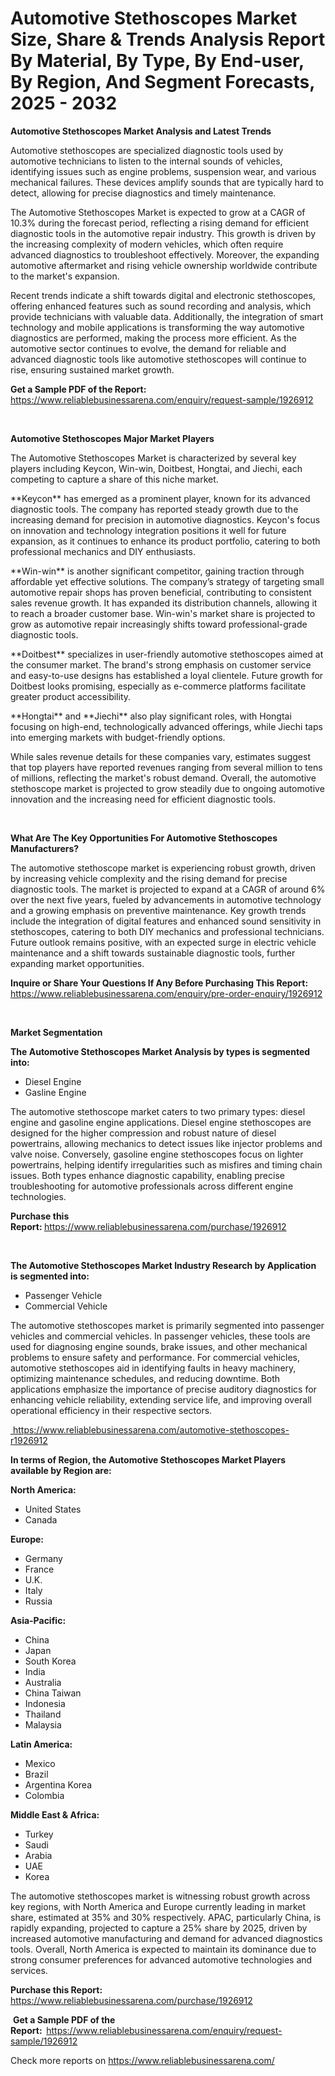 <p><h1>Automotive Stethoscopes Market Size, Share & Trends Analysis Report By Material, By Type, By End-user, By Region, And Segment Forecasts, 2025 - 2032</h1></p><p><strong>Automotive Stethoscopes Market Analysis and Latest Trends</strong></p>
<p><p>Automotive stethoscopes are specialized diagnostic tools used by automotive technicians to listen to the internal sounds of vehicles, identifying issues such as engine problems, suspension wear, and various mechanical failures. These devices amplify sounds that are typically hard to detect, allowing for precise diagnostics and timely maintenance.</p><p>The Automotive Stethoscopes Market is expected to grow at a CAGR of 10.3% during the forecast period, reflecting a rising demand for efficient diagnostic tools in the automotive repair industry. This growth is driven by the increasing complexity of modern vehicles, which often require advanced diagnostics to troubleshoot effectively. Moreover, the expanding automotive aftermarket and rising vehicle ownership worldwide contribute to the market's expansion.</p><p>Recent trends indicate a shift towards digital and electronic stethoscopes, offering enhanced features such as sound recording and analysis, which provide technicians with valuable data. Additionally, the integration of smart technology and mobile applications is transforming the way automotive diagnostics are performed, making the process more efficient. As the automotive sector continues to evolve, the demand for reliable and advanced diagnostic tools like automotive stethoscopes will continue to rise, ensuring sustained market growth.</p></p>
<p><strong>Get a Sample PDF of the Report:&nbsp;</strong> <a href="https://www.reliablebusinessarena.com/enquiry/request-sample/1926912?utm_campaign=1943&utm_medium=2&utm_source=Github&utm_content=ia&utm_term=15012025&utm_id=automotive-stethoscopes">https://www.reliablebusinessarena.com/enquiry/request-sample/1926912</a></p>
<p>&nbsp;</p>
<p><strong>Automotive Stethoscopes Major Market Players</strong></p>
<p><p>The Automotive Stethoscopes Market is characterized by several key players including Keycon, Win-win, Doitbest, Hongtai, and Jiechi, each competing to capture a share of this niche market. </p><p>**Keycon** has emerged as a prominent player, known for its advanced diagnostic tools. The company has reported steady growth due to the increasing demand for precision in automotive diagnostics. Keycon's focus on innovation and technology integration positions it well for future expansion, as it continues to enhance its product portfolio, catering to both professional mechanics and DIY enthusiasts.</p><p>**Win-win** is another significant competitor, gaining traction through affordable yet effective solutions. The company’s strategy of targeting small automotive repair shops has proven beneficial, contributing to consistent sales revenue growth. It has expanded its distribution channels, allowing it to reach a broader customer base. Win-win's market share is projected to grow as automotive repair increasingly shifts toward professional-grade diagnostic tools.</p><p>**Doitbest** specializes in user-friendly automotive stethoscopes aimed at the consumer market. The brand's strong emphasis on customer service and easy-to-use designs has established a loyal clientele. Future growth for Doitbest looks promising, especially as e-commerce platforms facilitate greater product accessibility.</p><p>**Hongtai** and **Jiechi** also play significant roles, with Hongtai focusing on high-end, technologically advanced offerings, while Jiechi taps into emerging markets with budget-friendly options. </p><p>While sales revenue details for these companies vary, estimates suggest that top players have reported revenues ranging from several million to tens of millions, reflecting the market's robust demand. Overall, the automotive stethoscope market is projected to grow steadily due to ongoing automotive innovation and the increasing need for efficient diagnostic tools.</p></p>
<p>&nbsp;</p>
<p><strong>What Are The Key Opportunities For Automotive Stethoscopes Manufacturers?</strong></p>
<p><p>The automotive stethoscope market is experiencing robust growth, driven by increasing vehicle complexity and the rising demand for precise diagnostic tools. The market is projected to expand at a CAGR of around 6% over the next five years, fueled by advancements in automotive technology and a growing emphasis on preventive maintenance. Key growth trends include the integration of digital features and enhanced sound sensitivity in stethoscopes, catering to both DIY mechanics and professional technicians. Future outlook remains positive, with an expected surge in electric vehicle maintenance and a shift towards sustainable diagnostic tools, further expanding market opportunities.</p></p>
<p><strong>Inquire or Share Your Questions If Any Before Purchasing This Report:</strong> <a href="https://www.reliablebusinessarena.com/enquiry/pre-order-enquiry/1926912?utm_campaign=1943&utm_medium=2&utm_source=Github&utm_content=ia&utm_term=15012025&utm_id=automotive-stethoscopes">https://www.reliablebusinessarena.com/enquiry/pre-order-enquiry/1926912</a></p>
<p>&nbsp;</p>
<p><strong>Market Segmentation</strong></p>
<p><strong>The Automotive Stethoscopes Market Analysis by types is segmented into:</strong></p>
<p><ul><li>Diesel Engine</li><li>Gasline Engine</li></ul></p>
<p><p>The automotive stethoscope market caters to two primary types: diesel engine and gasoline engine applications. Diesel engine stethoscopes are designed for the higher compression and robust nature of diesel powertrains, allowing mechanics to detect issues like injector problems and valve noise. Conversely, gasoline engine stethoscopes focus on lighter powertrains, helping identify irregularities such as misfires and timing chain issues. Both types enhance diagnostic capability, enabling precise troubleshooting for automotive professionals across different engine technologies.</p></p>
<p><strong>Purchase this Report:&nbsp;</strong><a href="https://www.reliablebusinessarena.com/purchase/1926912?utm_campaign=1943&utm_medium=2&utm_source=Github&utm_content=ia&utm_term=15012025&utm_id=automotive-stethoscopes">https://www.reliablebusinessarena.com/purchase/1926912</a></p>
<p>&nbsp;</p>
<p><strong>The Automotive Stethoscopes Market Industry Research by Application is segmented into:</strong></p>
<p><ul><li>Passenger Vehicle</li><li>Commercial Vehicle</li></ul></p>
<p><p>The automotive stethoscopes market is primarily segmented into passenger vehicles and commercial vehicles. In passenger vehicles, these tools are used for diagnosing engine sounds, brake issues, and other mechanical problems to ensure safety and performance. For commercial vehicles, automotive stethoscopes aid in identifying faults in heavy machinery, optimizing maintenance schedules, and reducing downtime. Both applications emphasize the importance of precise auditory diagnostics for enhancing vehicle reliability, extending service life, and improving overall operational efficiency in their respective sectors.</p></p>
<p><a href="https://www.reliablebusinessarena.com/automotive-stethoscopes-r1926912?utm_campaign=1943&utm_medium=2&utm_source=Github&utm_content=ia&utm_term=15012025&utm_id=automotive-stethoscopes">&nbsp;https://www.reliablebusinessarena.com/automotive-stethoscopes-r1926912</a></p>
<p><strong>In terms of Region, the Automotive Stethoscopes Market Players available by Region are:</strong></p>
<p>
    <p> <strong> North America: </strong>
        <ul>
            <li>United States</li>
            <li>Canada</li>
        </ul>
        </p> 
    <p> <strong> Europe: </strong>
        <ul>
            <li>Germany</li>
            <li>France</li>
            <li>U.K.</li>
            <li>Italy</li>
            <li>Russia</li>
        </ul>
        </p> 
    <p> <strong> Asia-Pacific: </strong>
        <ul>
            <li>China</li>
            <li>Japan</li>
            <li>South Korea</li>
            <li>India</li>
            <li>Australia</li>
            <li>China Taiwan</li>
            <li>Indonesia</li>
            <li>Thailand</li>
            <li>Malaysia</li>
        </ul>
        </p> 
    <p> <strong> Latin America: </strong>
        <ul>
            <li>Mexico</li>
            <li>Brazil</li>
            <li>Argentina Korea</li>
            <li>Colombia</li>
        </ul>
        </p> 
    <p> <strong> Middle East & Africa: </strong>
        <ul>
            <li>Turkey</li>
            <li>Saudi</li>
            <li>Arabia</li>
            <li>UAE</li>
            <li>Korea</li>
        </ul>
    </p>
    </p>
<p><p>The automotive stethoscopes market is witnessing robust growth across key regions, with North America and Europe currently leading in market share, estimated at 35% and 30% respectively. APAC, particularly China, is rapidly expanding, projected to capture a 25% share by 2025, driven by increased automotive manufacturing and demand for advanced diagnostics tools. Overall, North America is expected to maintain its dominance due to strong consumer preferences for advanced automotive technologies and services.</p></p>
<p><strong>Purchase this Report: </strong><a href="https://www.reliablebusinessarena.com/purchase/1926912?utm_campaign=1943&utm_medium=2&utm_source=Github&utm_content=ia&utm_term=15012025&utm_id=automotive-stethoscopes">https://www.reliablebusinessarena.com/purchase/1926912</a></p>
<p>&nbsp;<strong>Get a Sample PDF of the Report:&nbsp;&nbsp;</strong><a href="https://www.reliablebusinessarena.com/enquiry/request-sample/1926912?utm_campaign=1943&utm_medium=2&utm_source=Github&utm_content=ia&utm_term=15012025&utm_id=automotive-stethoscopes">https://www.reliablebusinessarena.com/enquiry/request-sample/1926912</a></p>
<p><strong></strong></p>
<p>Check more reports on <a href="https://www.reliablebusinessarena.com/?utm_campaign=1943&utm_medium=2&utm_source=Github&utm_content=ia&utm_term=15012025&utm_id=automotive-stethoscopes">https://www.reliablebusinessarena.com/</a></p>